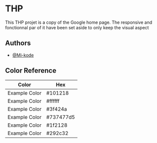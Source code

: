 # THP

This THP projet is a copy of the Google home page.
The responsive and fonctionnal par of it have been set aside to only keep the visual aspect

## Authors

- [@Mi-kode](https://github.com/Mi-kode)

## Color Reference

| Color             | Hex                                                                |
| ----------------- | ------------------------------------------------------------------ |
| Example Color | #101218 |
| Example Color | #ffffff |
| Example Color | #3f424a |
| Example Color | #737477d5 |
| Example Color | #1f2128 |
| Example Color | #292c32 |

